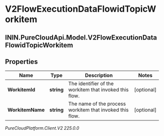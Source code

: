 # V2FlowExecutionDataFlowidTopicWorkitem

## ININ.PureCloudApi.Model.V2FlowExecutionDataFlowidTopicWorkitem

## Properties

|Name | Type | Description | Notes|
|------------ | ------------- | ------------- | -------------|
| **WorkitemId** | **string** | The identifier of the workitem that invoked this flow. | [optional] |
| **WorkitemName** | **string** | The name of the process workitem that invoked this flow. | [optional] |



_PureCloudPlatform.Client.V2 225.0.0_
